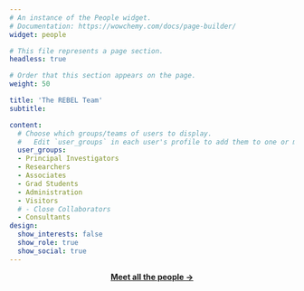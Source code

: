 ```yaml
---
# An instance of the People widget.
# Documentation: https://wowchemy.com/docs/page-builder/
widget: people

# This file represents a page section.
headless: true

# Order that this section appears on the page.
weight: 50

title: 'The REBEL Team'
subtitle:

content:
  # Choose which groups/teams of users to display.
  #   Edit `user_groups` in each user's profile to add them to one or more of these groups.
  user_groups:
  - Principal Investigators
  - Researchers
  - Associates
  - Grad Students
  - Administration
  - Visitors
  # - Close Collaborators
  - Consultants
design:
  show_interests: false
  show_role: true
  show_social: true
---
```


[<p style="text-align:center"><b>Meet all the people →</b></p>](./people/)
<!-- {{% cta cta_link="./people/" cta_text="Meet all the people →" %}} -->

<!-- My team and I are part of the [**Clinical Brain Lab'**](http://www.clinicalbrain.org/), in which we chart a new research direction. -->